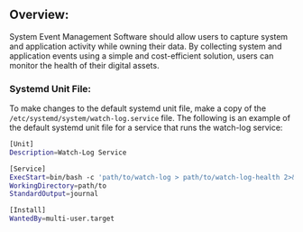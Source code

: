 ## Overview:
System Event Management Software should allow users to capture system and application activity while owning their data. By collecting system and application events using a simple and cost-efficient solution, users can monitor the health of their digital assets.


### Systemd Unit File:
To make changes to the default systemd unit file, make a copy of the `/etc/systemd/system/watch-log.service` file. The following is an example of the default systemd unit file for a service that runs the watch-log service:

```bash
[Unit]
Description=Watch-Log Service

[Service]
ExecStart=bin/bash -c 'path/to/watch-log > path/to/watch-log-health 2>&1'
WorkingDirectory=path/to
StandardOutput=journal

[Install]
WantedBy=multi-user.target
```
